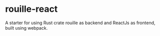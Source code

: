 # rouille-react
A starter for using Rust crate rouille as backend and ReactJs as frontend, built using webpack.
